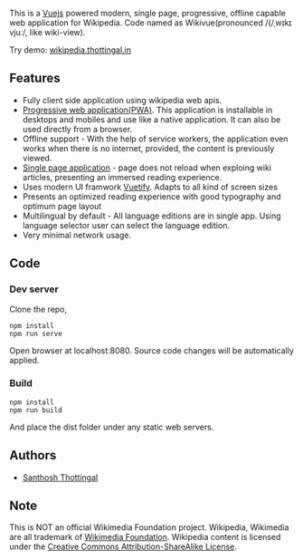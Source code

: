 This is a [Vuejs](https://vuejs.org) powered modern, single page, progressive, offline capable web application for Wikipedia. Code named as Wikivue(pronounced /(/ˌwɪkɪ vjuː/, like wiki-view).

Try demo: [wikipedia.thottingal.in](https://wikipedia.thottingal.in/page/random)

## Features

* Fully client side application using wikipedia web apis.
* [Progressive web application(PWA)](https://en.wikipedia.org/wiki/Progressive_web_applications). This application is installable in desktops and mobiles and use like a native application. It can also be used directly from a browser.
* Offline support - With the help of service workers, the application even works when there is no internet, provided, the content is previously viewed.
* [Single page application](https://en.wikipedia.org/wiki/Single-page_application) - page does not reload when exploing wiki articles, presenting an immersed reading experience.
* Uses modern UI framwork [Vuetify](https://vuetifyjs.com).  Adapts to all kind of screen sizes
* Presents an optimized reading experience with good typography and optimum page layout
* Multilingual by default - All language editions are in single app. Using language selector user can select the language edition.
* Very minimal network usage.

## Code

### Dev server

Clone the repo,
```
npm install
npm run serve
```

Open browser at localhost:8080. Source code changes will be automatically applied.

### Build
```
npm install
npm run build
```

And place the dist folder under any static web servers.

## Authors

* [Santhosh Thottingal](https://thottingal.in)

## Note

This is NOT an official Wikimedia Foundation project. Wikipedia, Wikimedia are all trademark of [Wikimedia Foundation](https://www.wikimediafoundation.org/). Wikipedia content is licensed under  the [Creative Commons Attribution-ShareAlike License](https://en.wikipedia.org/wiki/Wikipedia:Text_of_Creative_Commons_Attribution-ShareAlike_3.0_Unported_License).

